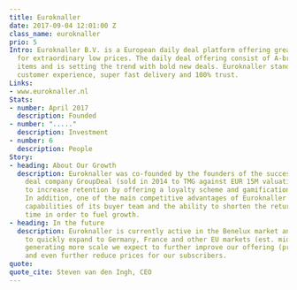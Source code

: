 ```yaml
---
title: Euroknaller
date: 2017-09-04 12:01:00 Z
class_name: euroknaller
prio: 5
Intro: Euroknaller B.V. is a European daily deal platform offering great products
  for extraordinary low prices. The daily deal offering consist of A-brands, surprising
  items and is setting the trend with bold new deals. Euroknaller stands for an excellent
  customer experience, super fast delivery and 100% trust.
Links:
- www.euroknaller.nl
Stats:
- number: April 2017
  description: Founded
- number: "....."
  description: Investment
- number: 6
  description: People
Story:
- heading: About Our Growth
  description: Euroknaller was co-founded by the founders of the successful daily
    deal company GroupDeal (sold in 2014 to TMG against EUR 15M valuation) and aims
    to increase retention by offering a loyalty scheme and gamification component.
    In addition, one of the main competitive advantages of Euroknaller are the sourcing
    capabilities of its buyer team and the ability to shorten the return on ad spend
    time in order to fuel growth.
- heading: In the future
  description: Euroknaller is currently active in the Benelux market and has the ambition
    to quickly expand to Germany, France and other EU markets (est. mid 2018). By
    generating more scale we expect to further improve our offering (product offers)
    and even further reduce prices for our subscribers.
quote:
quote_cite: Steven van den Ingh, CEO
---
```

